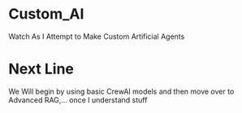 # Custom_AI
Watch As I Attempt to Make Custom Artificial Agents 
# Next Line
We Will begin by using basic CrewAI models and then move over to Advanced RAG,... once I understand stuff

